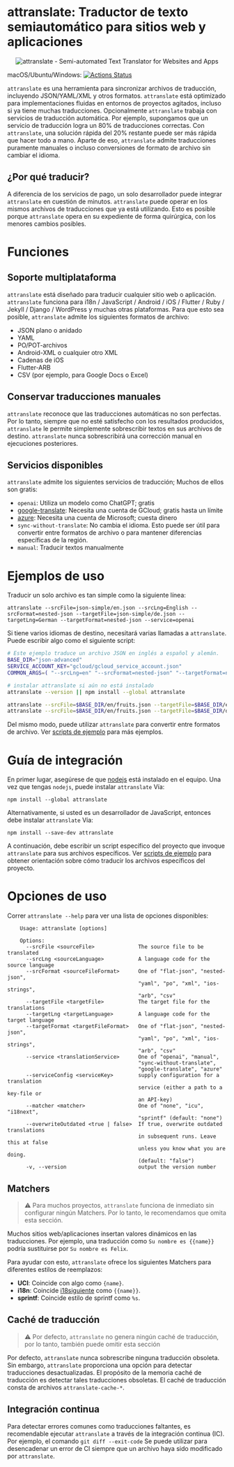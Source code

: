 # attranslate: Traductor de texto semiautomático para sitios web y aplicaciones

<p align="center">
  <img alt="attranslate - Semi-automated Text Translator for Websites and Apps" src="docs/logo/attranslate_logo.png">
</p>

macOS/Ubuntu/Windows: [![Actions Status](https://github.com/fkirc/attranslate/workflows/Tests/badge.svg/?branch=master)](https://github.com/fkirc/attranslate/actions?query=branch%3Amaster)

`attranslate` es una herramienta para sincronizar archivos de traducción, incluyendo JSON/YAML/XML y otros formatos.
`attranslate` está optimizado para implementaciones fluidas en entornos de proyectos agitados, incluso si ya tiene muchas traducciones.
Opcionalmente `attranslate` trabaja con servicios de traducción automática.
Por ejemplo, supongamos que un servicio de traducción logra un 80% de traducciones correctas.
Con `attranslate`, una solución rápida del 20% restante puede ser más rápida que hacer todo a mano.
Aparte de eso, `attranslate` admite traducciones puramente manuales o incluso conversiones de formato de archivo sin cambiar el idioma.

## ¿Por qué traducir?

A diferencia de los servicios de pago, un solo desarrollador puede integrar `attranslate` en cuestión de minutos.
`attranslate` puede operar en los mismos archivos de traducciones que ya está utilizando.
Esto es posible porque `attranslate` opera en su expediente de forma quirúrgica, con los menores cambios posibles.

# Funciones

## Soporte multiplataforma

`attranslate` está diseñado para traducir cualquier sitio web o aplicación.
`attranslate` funciona para i18n / JavaScript / Android / iOS / Flutter / Ruby / Jekyll / Django / WordPress y muchas otras plataformas.
Para que esto sea posible, `attranslate` admite los siguientes formatos de archivo:

*   JSON plano o anidado
*   YAML
*   PO/POT-archivos
*   Android-XML o cualquier otro XML
*   Cadenas de iOS
*   Flutter-ARB
*   CSV (por ejemplo, para Google Docs o Excel)

## Conservar traducciones manuales

`attranslate` reconoce que las traducciones automáticas no son perfectas.
Por lo tanto, siempre que no esté satisfecho con los resultados producidos, `attranslate` le permite simplemente sobrescribir textos en sus archivos de destino.
`attranslate` nunca sobrescribirá una corrección manual en ejecuciones posteriores.

## Servicios disponibles

`attranslate` admite los siguientes servicios de traducción; Muchos de ellos son gratis:

*   `openai`: Utiliza un modelo como ChatGPT; gratis
*   [google-translate](https://cloud.google.com/translate): Necesita una cuenta de GCloud; gratis hasta un límite
*   [azure](https://azure.microsoft.com/en-us/services/cognitive-services/translator-text-api/): Necesita una cuenta de Microsoft; cuesta dinero
*   `sync-without-translate`: No cambia el idioma. Esto puede ser útil para convertir entre formatos de archivo o para mantener diferencias específicas de la región.
*   `manual`: Traducir textos manualmente

# Ejemplos de uso

Traducir un solo archivo es tan simple como la siguiente línea:

    attranslate --srcFile=json-simple/en.json --srcLng=English --srcFormat=nested-json --targetFile=json-simple/de.json --targetLng=German --targetFormat=nested-json --service=openai

Si tiene varios idiomas de destino, necesitará varias llamadas a `attranslate`.
Puede escribir algo como el siguiente script:

```bash
# Este ejemplo traduce un archivo JSON en inglés a español y alemán.
BASE_DIR="json-advanced"
SERVICE_ACCOUNT_KEY="gcloud/gcloud_service_account.json"
COMMON_ARGS=( "--srcLng=en" "--srcFormat=nested-json" "--targetFormat=nested-json" "--service=google-translate" "--serviceConfig=$SERVICE_ACCOUNT_KEY" )

# instalar attranslate si aún no está instalado
attranslate --version || npm install --global attranslate

attranslate --srcFile=$BASE_DIR/en/fruits.json --targetFile=$BASE_DIR/es/fruits.json --targetLng=es "${COMMON_ARGS[@]}"
attranslate --srcFile=$BASE_DIR/en/fruits.json --targetFile=$BASE_DIR/de/fruits.json --targetLng=de "${COMMON_ARGS[@]}"
```

Del mismo modo, puede utilizar `attranslate` para convertir entre formatos de archivo.
Ver [scripts de ejemplo](https://github.com/fkirc/attranslate/tree/master/sample-scripts) para más ejemplos.

# Guía de integración

En primer lugar, asegúrese de que [nodejs](https://nodejs.org/) está instalado en el equipo.
Una vez que tengas `nodejs`, puede instalar `attranslate` Vía:

`npm install --global attranslate`

Alternativamente, si usted es un desarrollador de JavaScript, entonces debe instalar `attranslate` Vía:

`npm install --save-dev attranslate`

A continuación, debe escribir un script específico del proyecto que invoque `attranslate` para sus archivos específicos.
Ver [scripts de ejemplo](https://github.com/fkirc/attranslate/tree/master/sample-scripts) para obtener orientación sobre cómo traducir los archivos específicos del proyecto.

# Opciones de uso

Correr `attranslate --help` para ver una lista de opciones disponibles:

```
    Usage: attranslate [options]

    Options:
      --srcFile <sourceFile>              The source file to be translated
      --srcLng <sourceLanguage>           A language code for the source language
      --srcFormat <sourceFileFormat>      One of "flat-json", "nested-json",
                                          "yaml", "po", "xml", "ios-strings",
                                          "arb", "csv"
      --targetFile <targetFile>           The target file for the translations
      --targetLng <targetLanguage>        A language code for the target language
      --targetFormat <targetFileFormat>   One of "flat-json", "nested-json",
                                          "yaml", "po", "xml", "ios-strings",
                                          "arb", "csv"
      --service <translationService>      One of "openai", "manual",
                                          "sync-without-translate",
                                          "google-translate", "azure"
      --serviceConfig <serviceKey>        supply configuration for a translation
                                          service (either a path to a key-file or
                                          an API-key)
      --matcher <matcher>                 One of "none", "icu", "i18next",
                                          "sprintf" (default: "none")
      --overwriteOutdated <true | false>  If true, overwrite outdated translations
                                          in subsequent runs. Leave this at false
                                          unless you know what you are doing.
                                          (default: "false")
      -v, --version                       output the version number
```

## Matchers

> :warning: Para muchos proyectos, `attranslate` funciona de inmediato sin configurar ningún Matchers. Por lo tanto, le recomendamos que omita esta sección.

Muchos sitios web/aplicaciones insertan valores dinámicos en las traducciones.
Por ejemplo, una traducción como `Su nombre es {{name}}` podría sustituirse por `Su nombre es Felix`.


Para ayudar con esto, `attranslate` ofrece los siguientes Matchers para diferentes estilos de reemplazos:

*   **UCI**: Coincide con algo como `{name}`.
*   **i18n**: Coincide [i18siguiente](https://www.i18next.com/translation-function/interpolation) como `{{name}}`.
*   **sprintf**: Coincide estilo de sprintf como `%s`.

## Caché de traducción

> :warning: Por defecto, `attranslate` no genera ningún caché de traducción, por lo tanto, también puede omitir esta sección

Por defecto, `attranslate` nunca sobrescribe ninguna traducción obsoleta.
Sin embargo, `attranslate` proporciona una opción para detectar traducciones desactualizadas.
El propósito de la memoria caché de traducción es detectar tales traducciones obsoletas.
El caché de traducción consta de archivos `attranslate-cache-*`.

## Integración continua

Para detectar errores comunes como traducciones faltantes, es recomendable ejecutar `attranslate` a través de la integración continua (IC).
Por ejemplo, el comando `git diff --exit-code` Se puede utilizar para desencadenar un error de CI siempre que un archivo haya sido modificado por `attranslate`.

